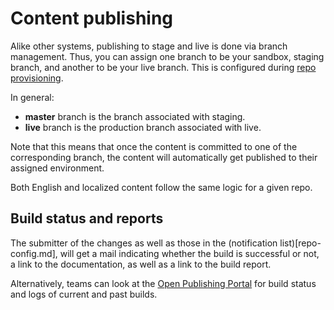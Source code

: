 # Content publishing

Alike other systems, publishing to stage and live is done via branch management. Thus, you can assign one branch to be your sandbox, staging branch, and another to be your live branch. This is configured during [repo provisioning](../engdocs/repo-provision.md). 

In general:

- **master** branch is the branch associated with staging.
- **live** branch is the production branch associated with live.

Note that this means that once the content is committed to one of the corresponding branch, the content will automatically get published to their assigned environment. 

Both English and localized content follow the same logic for a given repo.


## Build status and reports
The submitter of the changes as well as those in the (notification list)[repo-config.md], will get a mail indicating whether the build is successful or not, a link to the documentation, as well as a link to the build report. 

Alternatively, teams can look at the [Open Publishing Portal](https://op-portal-sandbox.azurewebsites.net) for build status and logs of current and past builds.